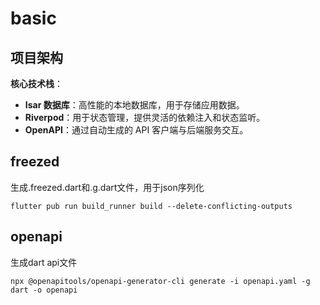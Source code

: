 # basic

## 项目架构

**核心技术栈**：

- **Isar 数据库**：高性能的本地数据库，用于存储应用数据。
- **Riverpod**：用于状态管理，提供灵活的依赖注入和状态监听。
- **OpenAPI**：通过自动生成的 API 客户端与后端服务交互。



## freezed

生成.freezed.dart和.g.dart文件，用于json序列化

```shell
flutter pub run build_runner build --delete-conflicting-outputs
```

## openapi

生成dart api文件
```shell
npx @openapitools/openapi-generator-cli generate -i openapi.yaml -g dart -o openapi
```
